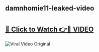 ## damnhomie11-leaked-video 

# <h2><a href="http://freeplayer.one?title=damnhomie11-leaked-video&ref=21J">🔗 Click to Watch 👉🔴 VIDEO</a></h2>

<a href="http://freeplayer.one?title=damnhomie11-leaked-video&ref=21J" rel="nofollow" data-target="animated-image.originalLink"><img src="https://i.ibb.co.com/xMMVF88/686577567.gif" alt="Viral Video Original" style="max-width: 100%; display: inline-block;" data-target="animated-image.originalImage"></a>

